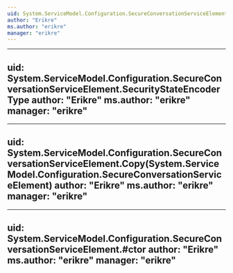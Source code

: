 ```yaml
---
uid: System.ServiceModel.Configuration.SecureConversationServiceElement
author: "Erikre"
ms.author: "erikre"
manager: "erikre"
---
```


---
uid: System.ServiceModel.Configuration.SecureConversationServiceElement.SecurityStateEncoderType
author: "Erikre"
ms.author: "erikre"
manager: "erikre"
---

---
uid: System.ServiceModel.Configuration.SecureConversationServiceElement.Copy(System.ServiceModel.Configuration.SecureConversationServiceElement)
author: "Erikre"
ms.author: "erikre"
manager: "erikre"
---

---
uid: System.ServiceModel.Configuration.SecureConversationServiceElement.#ctor
author: "Erikre"
ms.author: "erikre"
manager: "erikre"
---
